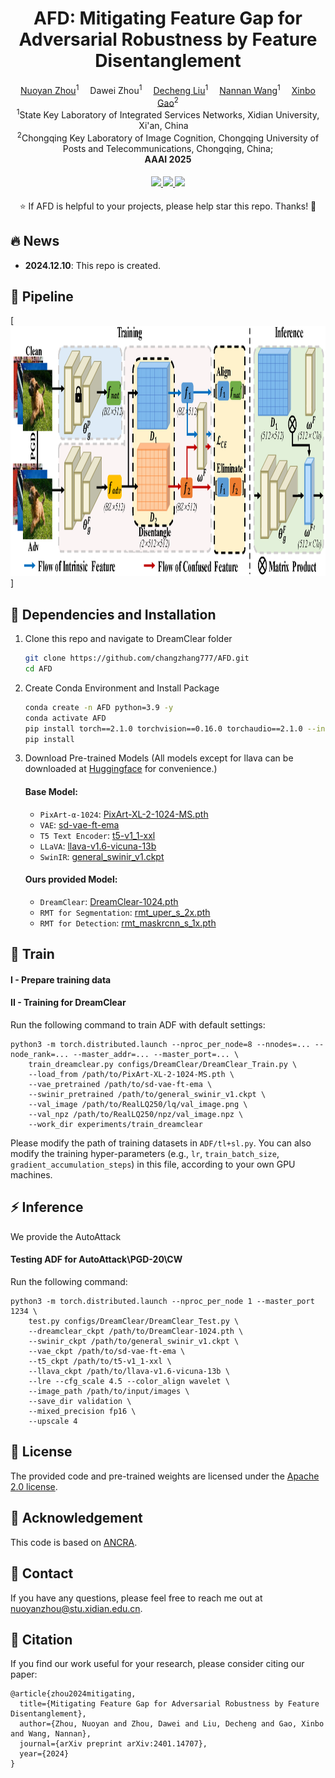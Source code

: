 <div align="center">

<h1>AFD: Mitigating Feature Gap for Adversarial  Robustness by Feature Disentanglement</h1>

<div>
    <a href='https://scholar.google.com/citations?user=wxC_XDMAAAAJ' target='_blank'>Nuoyan Zhou</a><sup>1</sup>&emsp;
    <a target='_blank'>Dawei Zhou</a><sup>1</sup>&emsp;
    <a href='https://scholar.google.com/citations?user=5fHHi24AAAAJ' target='_blank'>Decheng Liu</a><sup>1</sup>&emsp;
    <a href='https://scholar.google.com/citations?user=SRBn7oUAAAAJ' target='_blank'>Nannan Wang</a><sup>1</sup>&emsp;
          <a href='https://scholar.google.com/citations?user=VZVTOOIAAAAJ' target='_blank'>Xinbo Gao</a><sup>2</sup>
</div>
<div>
    <sup>1</sup>State Key Laboratory of Integrated Services Networks, Xidian University, Xi'an, China&emsp;<br>
    <sup>2</sup>Chongqing Key Laboratory of Image Cognition, Chongqing University of Posts and Telecommunications, Chongqing, China;<br>
</div>
<div>
</div>
<div>
    <strong>AAAI 2025</strong>
</div>

<div>
    <h4 align="center">
        <a href="https://arxiv.org/abs/2410.18666" target='_blank'>
        <img src="https://img.shields.io/badge/arXiv%20paper-2410.18666-b31b1b.svg">
        </a>
        <a href="https://huggingface.co/shallowdream204/DreamClear/tree/main" target='_blank'>
        <img src="https://img.shields.io/badge/🤗%20Weights-DreamClear-yellow">
        </a>
        <img src="https://visitor-badge.laobi.icu/badge?page_id=shallowdream204/DreamClear">
    </h4>
</div>

⭐ If AFD is helpful to your projects, please help star this repo. Thanks! 🤗


</div>

<be>


## 🔥 News
- **2024.12.10**: This repo is created.

## 📸 Pipeline
[<img src="assets/overview.png" height="400px"/>]


## 🔧 Dependencies and Installation

1. Clone this repo and navigate to DreamClear folder

   ```bash
   git clone https://github.com/changzhang777/AFD.git
   cd AFD
   ```

2. Create Conda Environment and Install Package

   ```bash
   conda create -n AFD python=3.9 -y
   conda activate AFD
   pip install torch==2.1.0 torchvision==0.16.0 torchaudio==2.1.0 --index-url https://download.pytorch.org/whl/cu118
   pip install 
   ```
3. Download Pre-trained Models (All models except for llava can be downloaded at [Huggingface](https://huggingface.co/shallowdream204/DreamClear/tree/main) for convenience.)
      #### Base Model:
      * `PixArt-α-1024`: [PixArt-XL-2-1024-MS.pth](https://huggingface.co/PixArt-alpha/PixArt-alpha/blob/main/PixArt-XL-2-1024-MS.pth)
      * `VAE`: [sd-vae-ft-ema](https://huggingface.co/PixArt-alpha/PixArt-alpha/tree/main/sd-vae-ft-ema)
      * `T5 Text Encoder`: [t5-v1_1-xxl](https://huggingface.co/PixArt-alpha/PixArt-alpha/tree/main/t5-v1_1-xxl)
      * `LLaVA`: [llava-v1.6-vicuna-13b](https://huggingface.co/liuhaotian/llava-v1.6-vicuna-13b)
      * `SwinIR`: [general_swinir_v1.ckpt](https://huggingface.co/lxq007/DiffBIR/blob/main/general_swinir_v1.ckpt)
      #### Ours provided Model:
      * `DreamClear`: [DreamClear-1024.pth](https://huggingface.co/shallowdream204/DreamClear/blob/main/DreamClear-1024.pth)
      * `RMT for Segmentation`: [rmt_uper_s_2x.pth](https://huggingface.co/shallowdream204/DreamClear/blob/main/rmt_uper_s_2x.pth)
      * `RMT for Detection`: [rmt_maskrcnn_s_1x.pth](https://huggingface.co/shallowdream204/DreamClear/blob/main/rmt_maskrcnn_s_1x.pth)
      
## 🎰 Train
#### I - Prepare training data




#### II - Training for DreamClear
Run the following command to train ADF with default settings:
```shell
python3 -m torch.distributed.launch --nproc_per_node=8 --nnodes=... --node_rank=... --master_addr=... --master_port=... \
    train_dreamclear.py configs/DreamClear/DreamClear_Train.py \
    --load_from /path/to/PixArt-XL-2-1024-MS.pth \
    --vae_pretrained /path/to/sd-vae-ft-ema \
    --swinir_pretrained /path/to/general_swinir_v1.ckpt \
    --val_image /path/to/RealLQ250/lq/val_image.png \
    --val_npz /path/to/RealLQ250/npz/val_image.npz \
    --work_dir experiments/train_dreamclear
```
Please modify the path of training datasets in `ADF/tl+sl.py`. You can also modify the training hyper-parameters (e.g., `lr`, `train_batch_size`, `gradient_accumulation_steps`) in this file, according to your own GPU machines.
## ⚡ Inference
We provide the AutoAttack
#### Testing ADF for AutoAttack\PGD-20\CW


Run the following command:
```shell
python3 -m torch.distributed.launch --nproc_per_node 1 --master_port 1234 \
    test.py configs/DreamClear/DreamClear_Test.py \
    --dreamclear_ckpt /path/to/DreamClear-1024.pth \
    --swinir_ckpt /path/to/general_swinir_v1.ckpt \
    --vae_ckpt /path/to/sd-vae-ft-ema \
    --t5_ckpt /path/to/t5-v1_1-xxl \
    --llava_ckpt /path/to/llava-v1.6-vicuna-13b \
    --lre --cfg_scale 4.5 --color_align wavelet \
    --image_path /path/to/input/images \
    --save_dir validation \
    --mixed_precision fp16 \
    --upscale 4
```
## 🪪 License

The provided code and pre-trained weights are licensed under the [Apache 2.0 license](LICENSE).

## 🤗 Acknowledgement

This code is based on [ANCRA](https://github.com/changzhang777/ANCRA). 

## 📧 Contact
If you have any questions, please feel free to reach me out at nuoyanzhou@stu.xidian.edu.cn. 

## 📖 Citation
If you find our work useful for your research, please consider citing our paper:
```
@article{zhou2024mitigating,
  title={Mitigating Feature Gap for Adversarial Robustness by Feature Disentanglement},
  author={Zhou, Nuoyan and Zhou, Dawei and Liu, Decheng and Gao, Xinbo and Wang, Nannan},
  journal={arXiv preprint arXiv:2401.14707},
  year={2024}
}
```
